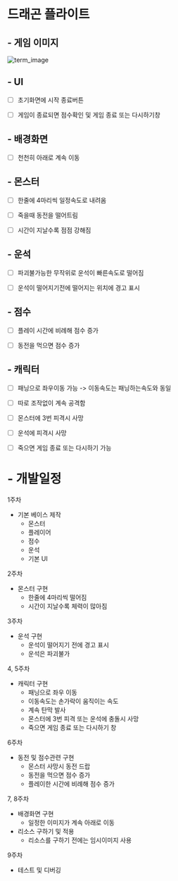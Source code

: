 # 드래곤 플라이트



## - 게임 이미지

![term_image](D:\SGP\Turmproject\SPGPturm_2015180009\image\term_image.png)

## - UI

- [ ] 초기화면에 시작 종료버튼

- [ ] 게임이 종료되면 점수확인 및 게임 종료 또는 다시하기창

  

## - 배경화면

- [ ] 천천히 아래로 계속 이동



## - 몬스터

- [ ] 한줄에 4마리씩 일정속도로 내려옴

- [ ] 죽을때 동전을 떨어트림
- [ ] 시간이 지날수록 점점 강해짐



## - 운석

- [ ] 파괴불가능한 무작위로 운석이 빠른속도로 떨어짐

- [ ] 운석이 떨어지기전에 떨어지는 위치에 경고 표시



## - 점수

- [ ] 플레이 시간에 비례해 점수 증가
- [ ] 동전을 먹으면 점수 증가



## - 캐릭터

- [ ] 패닝으로 좌우이동 가능 -> 이동속도는 패닝하는속도와 동일
- [ ] 따로 조작없이 계속 공격함
- [ ] 몬스터에 3번 피격시 사망
- [ ] 운석에 피격시 사망
- [ ] 죽으면 게임 종료 또는 다시하기 가능



# - 개발일정

1주차

- 기본 베이스 제작
  - 몬스터
  - 플레이어
  - 점수
  - 운석
  - 기본 UI

2주차
- 몬스터 구현
  - 한줄에 4마리씩 떨어짐
  - 시간이 지날수록 체력이 많아짐

3주차
- 운석 구현
  - 운석이 떨어지기 전에 경고 표시
  - 운석은 파괴불가

4, 5주차
- 캐릭터 구현
  - 패닝으로 좌우 이동
  - 이동속도는 손가락이 움직이는 속도
  - 계속 탄막 발사
  - 몬스터에 3번 피격 또는 운석에 충돌시 사망
  - 죽으면 게임 종료 또는 다시하기 창

6주차
- 동전 및 점수관련 구현
  - 몬스터 사망시 동전 드랍
  - 동전을 먹으면 점수 증가
  - 플레이한 시간에 비례해 점수 증가

7, 8주차
- 배경화면 구현
  - 일정한 이미지가 계속 아래로 이동
- 리소스 구하기 및 적용
  - 리소스를 구하기 전에는 임시이미지 사용

9주차

- 테스트 및 디버깅